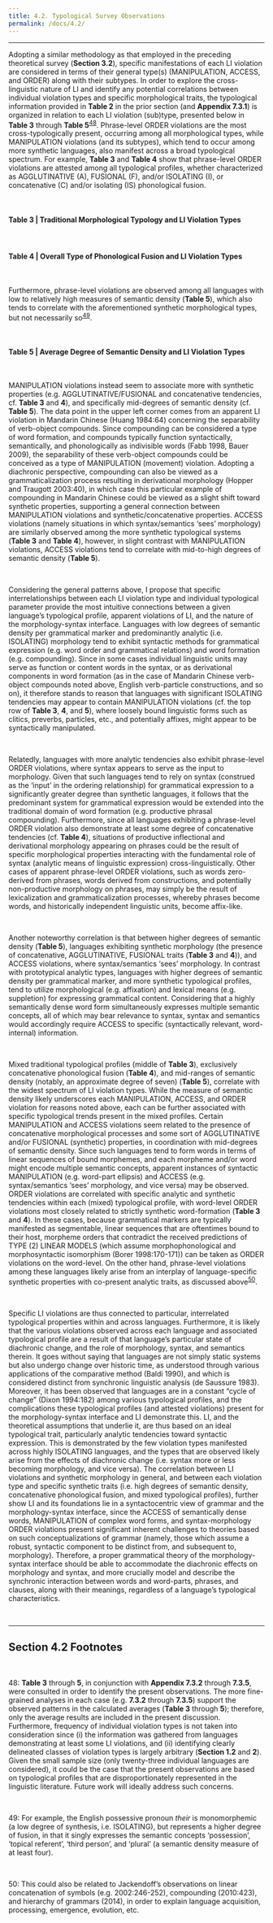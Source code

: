 ```yaml
---
title: 4.2. Typological Survey Observations
permalink: /docs/4.2/
---
```


***

Adopting a similar methodology as that employed in the preceding theoretical survey (**Section 3.2**), specific manifestations of each LI violation are considered in terms of their general type(s) (MANIPULATION, ACCESS, and ORDER) along with their subtypes. In order to explore the cross-linguistic nature of LI and identify any potential correlations between individual violation types and specific morphological traits, the typological information provided in **Table 2** in the prior section (and **Appendix 7.3.1**) is organized in relation to each LI violation (sub)type, presented below in **Table 3** through **Table 5**<sup>[48](#fn48)</sup>. Phrase-level ORDER violations are the most cross-typologically present, occurring among all morphological types, while MANIPULATION violations (and its subtypes), which tend to occur among more synthetic languages, also manifest across a broad typological spectrum. For example, **Table 3** and **Table 4** show that phrase-level ORDER violations are attested among all typological profiles, whether characterized as AGGLUTINATIVE (A), FUSIONAL (F), and/or ISOLATING (I), or concatenative (C) and/or isolating (IS) phonological fusion.  

<br/>

#### Table 3 | Traditional Morphological Typology and LI Violation Types

<br/>

#### Table 4 | Overall Type of Phonological Fusion and LI Violation Types

<br/>

Furthermore, phrase-level violations are observed among all languages with low to relatively high measures of semantic density (**Table 5**), which also tends to correlate with the aforementioned synthetic morphological types, but not necessarily so<sup>[49](#fn49)</sup>.  

<br/>

#### Table 5 | Average Degree of Semantic Density and LI Violation Types

<br/>

MANIPULATION violations instead seem to associate more with synthetic properties (e.g. AGGLUTINATIVE/FUSIONAL and concatenative tendencies, cf. **Table 3** and **4**), and specifically mid-degrees of semantic density (cf. **Table 5**). The data point in the upper left corner comes from an apparent LI violation in Mandarin Chinese (Huang 1984:64) concerning the separability of verb-object compounds. Since compounding can be considered a type of word formation, and compounds typically function syntactically, semantically, and phonologically as indivisible words (Fabb 1998, Bauer 2009), the separability of these verb-object compounds could be conceived as a type of MANIPULATION (movement) violation. Adopting a diachronic perspective, compounding can also be viewed as a grammaticalization process resulting in derivational morphology (Hopper and Traugott 2003:40), in which case this particular example of compounding in Mandarin Chinese could be viewed as a slight shift toward synthetic properties, supporting a general connection between MANIPULATION violations and synthetic/concatenative properties. ACCESS violations (namely situations in which syntax/semantics ‘sees’ morphology) are similarly observed among the more synthetic typological systems (**Table 3** and **Table 4**), however, in slight contrast with MANIPULATION violations, ACCESS violations tend to correlate with mid-to-high degrees of semantic density (**Table 5**).  

<br/>

Considering the general patterns above, I propose that specific interrelationships between each LI violation type and individual typological parameter provide the most intuitive connections between a given language’s typological profile, apparent violations of LI, and the nature of the morphology-syntax interface. Languages with low degrees of semantic density per grammatical marker and predominantly analytic (i.e. ISOLATING) morphology tend to exhibit syntactic methods for grammatical expression (e.g. word order and grammatical relations) and word formation (e.g. compounding). Since in some cases individual linguistic units may serve as function or content words in the syntax, or as derivational components in word formation (as in the case of Mandarin Chinese verb-object compounds noted above, English verb-particle constructions, and so on), it therefore stands to reason that languages with significant ISOLATING tendencies may appear to contain MANIPULATION violations (cf. the top row of **Table 3**, **4**, and **5**), where loosely bound linguistic forms such as clitics, preverbs, particles, etc., and potentially affixes, might appear to be syntactically manipulated.  

<br/>

Relatedly, languages with more analytic tendencies also exhibit phrase-level ORDER violations, where syntax appears to serve as the input to morphology. Given that such languages tend to rely on syntax (construed as the ‘input’ in the ordering relationship) for grammatical expression to a significantly greater degree than synthetic languages, it follows that the predominant system for grammatical expression would be extended into the traditional domain of word formation (e.g. productive phrasal compounding). Furthermore, since all languages exhibiting a phrase-level ORDER violation also demonstrate at least some degree of concatenative tendencies (cf. **Table 4**), situations of productive inflectional and derivational morphology appearing on phrases could be the result of specific morphological properties interacting with the fundamental role of syntax (analytic means of linguistic expression) cross-linguistically. Other cases of apparent phrase-level ORDER violations, such as words zero-derived from phrases, words derived from constructions, and potentially non-productive morphology on phrases, may simply be the result of lexicalization and grammaticalization processes, whereby phrases become words, and historically independent linguistic units, become affix-like.  

<br/>

Another noteworthy correlation is that between higher degrees of semantic density (**Table 5**), languages exhibiting synthetic morphology (the presence of concatenative, AGGLUTINATIVE, FUSIONAL traits (**Table 3** and **4**)), and ACCESS violations, where syntax/semantics ‘sees’ morphology. In contrast with prototypical analytic types, languages with higher degrees of semantic density per grammatical marker, and more synthetic typological profiles, tend to utilize morphological (e.g. affixation) and lexical means (e.g. suppletion) for expressing grammatical content. Considering that a highly semantically dense word form simultaneously expresses multiple semantic concepts, all of which may bear relevance to syntax, syntax and semantics would accordingly require ACCESS to specific (syntactically relevant, word-internal) information.  

<br/>

Mixed traditional typological profiles (middle of **Table 3**), exclusively concatenative phonological fusion (**Table 4**), and mid-ranges of semantic density (notably, an approximate degree of seven) (**Table 5**), correlate with the widest spectrum of LI violation types. While the measure of semantic density likely underscores each MANIPULATION, ACCESS, and ORDER violation for reasons noted above, each can be further associated with specific typological trends present in the mixed profiles. Certain MANIPULATION and ACCESS violations seem related to the presence of concatenative morphological processes and some sort of AGGLUTINATIVE and/or FUSIONAL (synthetic) properties, in coordination with mid-degrees of semantic density. Since such languages tend to form words in terms of linear sequences of bound morphemes, and each morpheme and/or word might encode multiple semantic concepts, apparent instances of syntactic MANIPULATION (e.g. word-part ellipsis) and ACCESS (e.g. syntax/semantics ‘sees’ morphology, and vice versa) may be observed. ORDER violations are correlated with specific analytic and synthetic tendencies within each (mixed) typological profile, with word-level ORDER violations most closely related to strictly synthetic word-formation (**Table 3** and **4**). In these cases, because grammatical markers are typically manifested as segmentable, linear sequences that are oftentimes bound to their host, morpheme orders that contradict the received predictions of TYPE (2) LINEAR MODELS (which assume morphophonological and morphosyntactic isomorphism (Borer 1998:170-171)) can be taken as ORDER violations on the word-level. On the other hand, phrase-level violations among these languages likely arise from an interplay of language-specific synthetic properties with co-present analytic traits, as discussed above<sup>[50](#fn50)</sup>.  

<br/>

Specific LI violations are thus connected to particular, interrelated typological properties within and across languages. Furthermore, it is likely that the various violations observed across each language and associated typological profile are a result of that language’s particular state of diachronic change, and the role of morphology, syntax, and semantics therein. It goes without saying that languages are not simply static systems but also undergo change over historic time, as understood through various applications of the comparative method (Baldi 1990), and which is considered distinct from synchronic linguistic analysis (de Saussure 1983). Moreover, it has been observed that languages are in a constant “cycle of change” (Dixon 1994:182) among various typological profiles, and the complications these typological profiles (and attested violations) present for the morphology-syntax interface and LI demonstrate this. LI, and the theoretical assumptions that underlie it, are thus based on an ideal typological trait, particularly analytic tendencies toward syntactic expression. This is demonstrated by the few violation types manifested across highly ISOLATING languages, and the types that are observed likely arise from the effects of diachronic change (i.e. syntax more or less becoming morphology, and vice versa). The correlation between LI violations and synthetic morphology in general, and between each violation type and specific synthetic traits (i.e. high degrees of semantic density, concatenative phonological fusion, and mixed typological profiles), further show LI and its foundations lie in a syntactocentric view of grammar and the morphology-syntax interface, since the ACCESS of semantically dense words, MANIPULATION of complex word forms, and syntax-morphology ORDER violations present significant inherent challenges to theories based on such conceptualizations of grammar (namely, those which assume a robust, syntactic component to be distinct from, and subsequent to, morphology). Therefore, a proper grammatical theory of the morphology-syntax interface should be able to accommodate the diachronic effects on morphology and syntax, and more crucially model and describe the synchronic interaction between words and word-parts, phrases, and clauses, along with their meanings, regardless of a language’s typological characteristics.  

<br/>

***

## Section 4.2 Footnotes

<br/>

<a name="fn48">48</a>: **Table 3** through **5**, in conjunction with **Appendix 7.3.2** through **7.3.5**, were consulted in order to identify the present observations. The more fine-grained analyses in each case (e.g. **7.3.2** through **7.3.5**) support the observed patterns in the calculated averages (**Table 3** through **5**); therefore, only the average results are included in the present discussion. Furthermore, frequency of individual violation types is not taken into consideration since (i) the information was gathered from languages demonstrating at least some LI violations, and (ii) identifying clearly delineated classes of violation types is largely arbitrary (**Section 1.2** and **2**). Given the small sample size (only twenty-three individual languages are considered), it could be the case that the present observations are based on typological profiles that are disproportionately represented in the linguistic literature. Future work will ideally address such concerns.  

<br/>

<a name="fn49">49</a>: For example, the English possessive pronoun *their* is monomorphemic (a low degree of synthesis, i.e. ISOLATING), but represents a higher degree of fusion, in that it singly expresses the semantic concepts ‘possession’, ‘topical referent’, ‘third person’, and ‘plural’ (a semantic density measure of at least four).  

<br/>

<a name="fn50">50</a>: This could also be related to Jackendoff’s observations on linear concatenation of symbols (e.g. 2002:246-252), compounding (2010:423), and hierarchy of grammars (2014), in order to explain language acquisition, processing, emergence, evolution, etc.  

